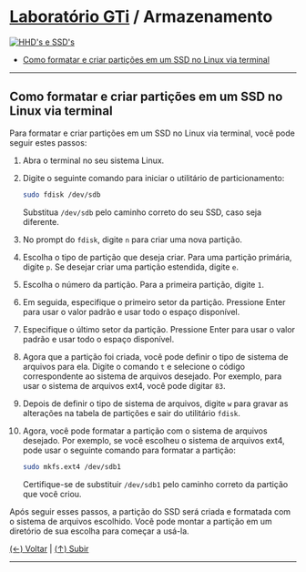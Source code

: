 # [Laboratório GTi](https://github.com/systemboys/GTi_Laboratory#laborat%C3%B3rio-gti "Laboratório GTi") / Armazenamento

[![HHD's e SSD's](https://github.com/systemboys/GTi_Laboratory/blob/main/Debian%20Linux%20e%20derivados/Armazenamento/images/ssd-o-hdd-1024x576.jpg?raw=true "HHD's e SSD's")](https://github.com/systemboys/GTi_Laboratory/blob/main/Debian%20Linux%20e%20derivados/Armazenamento/images/ssd-o-hdd-1024x576.jpg?raw=true "HHD's e SSD's")

- [Como formatar e criar partições em um SSD no Linux via terminal](#como-formatar-e-criar-partições-em-um-ssd-no-linux-via-terminal "Como formatar e criar partições em um SSD no Linux via terminal")

---

## Como formatar e criar partições em um SSD no Linux via terminal

Para formatar e criar partições em um SSD no Linux via terminal, você pode seguir estes passos:

1. Abra o terminal no seu sistema Linux.

2. Digite o seguinte comando para iniciar o utilitário de particionamento:

   ```bash
   sudo fdisk /dev/sdb
   ```

   Substitua `/dev/sdb` pelo caminho correto do seu SSD, caso seja diferente.

3. No prompt do `fdisk`, digite `n` para criar uma nova partição.

4. Escolha o tipo de partição que deseja criar. Para uma partição primária, digite `p`. Se desejar criar uma partição estendida, digite `e`.

5. Escolha o número da partição. Para a primeira partição, digite `1`.

6. Em seguida, especifique o primeiro setor da partição. Pressione Enter para usar o valor padrão e usar todo o espaço disponível.

7. Especifique o último setor da partição. Pressione Enter para usar o valor padrão e usar todo o espaço disponível.

8. Agora que a partição foi criada, você pode definir o tipo de sistema de arquivos para ela. Digite o comando `t` e selecione o código correspondente ao sistema de arquivos desejado. Por exemplo, para usar o sistema de arquivos ext4, você pode digitar `83`.

9. Depois de definir o tipo de sistema de arquivos, digite `w` para gravar as alterações na tabela de partições e sair do utilitário `fdisk`.

10. Agora, você pode formatar a partição com o sistema de arquivos desejado. Por exemplo, se você escolheu o sistema de arquivos ext4, pode usar o seguinte comando para formatar a partição:

    ```bash
    sudo mkfs.ext4 /dev/sdb1
    ```

    Certifique-se de substituir `/dev/sdb1` pelo caminho correto da partição que você criou.

Após seguir esses passos, a partição do SSD será criada e formatada com o sistema de arquivos escolhido. Você pode montar a partição em um diretório de sua escolha para começar a usá-la.

[(&larr;) Voltar](https://github.com/systemboys/GTi_Laboratory#laborat%C3%B3rio-gti "Voltar ao Sumário") | 
[(&uarr;) Subir](#laborat%C3%B3rio-gti--armazenamento "Subir para o topo")

---